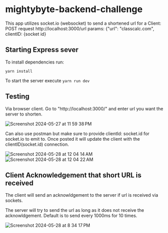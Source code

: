 # mightybyte-backend-challenge


This app utilizes socket.io (websocket) to send a shortened url for a Client: POST request http://localhost:3000/url params: {"url": "classcalc.com", clientID: {socket id}

## Starting Express sever
To install dependencies run:

`yarn install`

To start the server execute 
`yarn run dev`


## Testing

Via browser client. Go to "http://localhost:3000/" and enter url you want the server to shorten. 

![Screenshot 2024-05-27 at 11 59 38 PM](https://github.com/niccololampa/mightybyte-backend-challenge/assets/37615906/ce635887-131a-43a8-b55c-d9e191e9fd7b)


Can also use postman but make sure to provide clientId: socket.id for socket.io to emit to. Once posted it will update the client with the clientID(socket.id) connection. 

![Screenshot 2024-05-28 at 12 04 14 AM](https://github.com/niccololampa/mightybyte-backend-challenge/assets/37615906/8c5952bc-23d2-437e-931e-d120bb1ef1ab)
![Screenshot 2024-05-28 at 12 04 22 AM](https://github.com/niccololampa/mightybyte-backend-challenge/assets/37615906/278ee493-5ece-47e2-916f-4c8925ae4d4d)


## Client Acknowledgement that short URL is received

The client will send an acknowldgement to the server if url is received via sockets. 

The server will try to send the url as long as it does not receive the acknowldgement. Default is to send every 1000ms for 10 times. 

![Screenshot 2024-05-28 at 8 34 17 PM](https://github.com/niccololampa/mightybyte-backend-challenge/assets/37615906/d1d9b371-eed6-4e24-b2b1-c27499732227)
